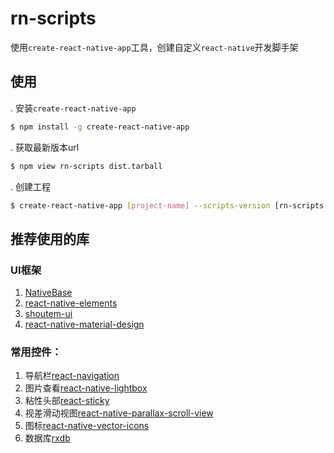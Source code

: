 # rn-scripts

  使用`create-react-native-app`工具，创建自定义`react-native`开发脚手架

## 使用
  . 安装`create-react-native-app`
```sh
$ npm install -g create-react-native-app
```
  . 获取最新版本url
```sh
$ npm view rn-scripts dist.tarball
````
  . 创建工程
```sh
$ create-react-native-app [project-name] --scripts-version [rn-scripts url]
````
## 推荐使用的库

### UI框架
  1. [NativeBase](`https://github.com/GeekyAnts/NativeBase`)
  2. [react-native-elements](`https://github.com/react-native-training/react-native-elements`)
  3. [shoutem-ui](`https://github.com/shoutem/ui`)
  4. [react-native-material-design](`https://github.com/react-native-material-design/react-native-material-design`)


### 常用控件：
  1. 导航栏[react-navigation](`https://github.com/react-community/react-navigation`)
  2. 图片查看[react-native-lightbox](`https://github.com/oblador/react-native-lightbox`)
  3. 粘性头部[react-sticky](`https://github.com/captivationsoftware/react-sticky`)
  4. 视差滑动视图[react-native-parallax-scroll-view](`https://github.com/jaysoo/react-native-parallax-scroll-view`)
  5. 图标[react-native-vector-icons](`https://github.com/oblador/react-native-vector-icons`)
  6. 数据库[rxdb](`https://github.com/pubkey/rxdb`)
